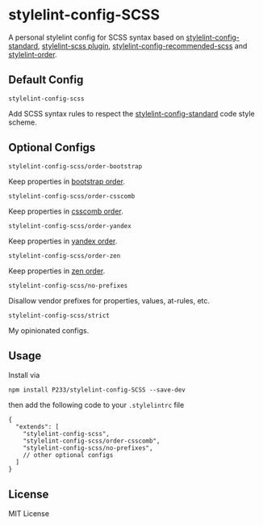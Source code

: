 # stylelint-config-SCSS

A personal stylelint config for SCSS syntax based on [stylelint-config-standard](https://github.com/stylelint/stylelint-config-standard), [stylelint-scss plugin](https://github.com/kristerkari/stylelint-scss), [stylelint-config-recommended-scss](https://github.com/kristerkari/stylelint-config-recommended-scss) and [stylelint-order](https://github.com/hudochenkov/stylelint-order).

## Default Config

`stylelint-config-scss`

Add SCSS syntax rules to respect the [stylelint-config-standard](https://github.com/stylelint/stylelint-config-standard) code style scheme.

## Optional Configs

`stylelint-config-scss/order-bootstrap`

Keep properties in [bootstrap order](https://github.com/twbs/bootstrap/blob/v4-dev/.stylelintrc).

`stylelint-config-scss/order-csscomb`

Keep properties in [csscomb order](https://github.com/csscomb/csscomb.js/blob/dev/config/csscomb.json).

`stylelint-config-scss/order-yandex`

Keep properties in [yandex order](https://github.com/csscomb/csscomb.js/blob/dev/config/yandex.json).

`stylelint-config-scss/order-zen`

Keep properties in [zen order](https://github.com/csscomb/csscomb.js/blob/dev/config/zen.json).

`stylelint-config-scss/no-prefixes`

Disallow vendor prefixes for properties, values, at-rules, etc.

`stylelint-config-scss/strict`

My opinionated configs.

## Usage

Install via

```
npm install P233/stylelint-config-SCSS --save-dev
```

then add the following code to your `.stylelintrc` file

```
{
  "extends": [
    "stylelint-config-scss",
    "stylelint-config-scss/order-csscomb",
    "stylelint-config-scss/no-prefixes",
    // other optional configs
  ]
}
```

## License

MIT License
